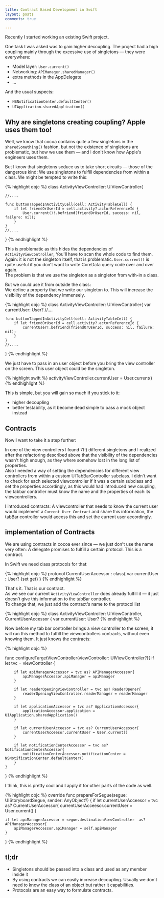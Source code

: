 ```yaml
---
title: Contract Based Development in Swift
layout: posts
comments: true

---
```


Recently I started working an existing Swift project.

One task I was asked was to gain higher decoupling. The project had a high
coupling mainly through the excessive use of singletons — they were everywhere:

* Model layer: `User.current()`
* Networking: `APIManager.sharedManager()`
* extra methods in the AppDelegate
* …
<!--break-->

And the usual suspects:

* `NSNotificationCenter.defaultCenter()`
* `UIApplication.sharedApplication()`

## Why are singletons creating coupling? Apple uses them too!

Well, we know that cocoa contains quite a few singletons in the
`sharedSomething()` fashion, but not the existence of singletons are
problematic, but how we use them — and I don't know how Apple's engineers
uses them.

But I know that singletons seduce us to take short circuits — those of the
dangerous kind: We use singletons to fulfill dependencies from within a
class. We might be tempted to write this:

{% highlight objc %}
class ActivityViewController: UIViewController{

    //....

    func buttonTappedInActivityCell(cell: ActivityTableCell) {
        if let friendOrUserId = cell.activity?.actorReferenceId {
            User.current()!.befriend(friendOrUserId, success: nil, failure: nil);
        }
    }
    //....

}
{% endhighlight %}

This is problematic as this hides the dependencies of `ActivityViewController`,
You'll have to scan the whole code to find them.  
Again: it is not the singleton itself, that is problematic. `User.current()` is
quite useful if you don't want to write CoreData query code over and over again.  
The problem is that we use the singleton as a singleton from with-in a class.

But we could use it from outside the class:  
We define a property that we write our singleton to. This will increase the
visibility of the dependency immensely.


{% highlight objc %}
class ActivityViewController: UIViewController{
    var currentUser: User?
    //....

    func buttonTappedInActivityCell(cell: ActivityTableCell) {
        if let friendOrUserId = cell.activity?.actorReferenceId {
            currentUser!.befriend(friendOrUserId, success: nil, failure: nil);
        }
    }
    //....

}
{% endhighlight %}

We just have to pass in an user object before you bring the view controller
on the screen. This user object could be the singleton.

{% highlight swift %}
activityViewController.currentUser = User.current()
{% endhighlight %}

This is simple, but you will gain so much if you stick to it:
* higher decoupling
* better testability, as it become dead simple to pass a mock object instead

## Contracts

Now I want to take it a step further:

In one of the view controllers I found 7(!) different singletons and I realized
after the refactoring described above that the visibility of the dependencies
wasn't high enough, as they where somehow lost in the long list of properties.  
Also I needed a way of setting the dependencies for different view controllers
from within a custom UITabBarController subclass. I didn't want to check for each
selected viewcontroller if it was a certain subclass and set the properties
accordingly, as this would had introduced new coupling, the tabbar controller
must know the name and the properties of each its viewcontrollers.

I introduced contracts: A viewcontroller that needs to know the current user
would implement a `Current User Contract` and share this information, the tabBar
controller would access this and set the current user accordingly.

## implementation of Contracts

We are using contracts in cocoa ever since — we just don't use the name very often:
A delegate promises to fulfill a certain protocol. This is a contract.

In Swift we need class protocols for that:

{% highlight objc %}
protocol CurrentUserAccessor : class{
    var currentUser : User? {set get}
}
{% endhighlight %}

That's it. That is our contract.  
As  we see our current `ActivityViewController` does already fulfill it — it
just doesn't give this information to the tabBar controller.  
To change that, we just add the contract's name to the protocol list

{% highlight objc %}
class ActivityViewController: UIViewController, CurrentUserAccessor {
  var currentUser: User?
{% endhighlight %}

Now before my tab bar controller brings a view controller to the screen, it will
run this method to fulfill the viewcontrollers contracts, without even knowing
them. It just knows the contracts:

{% highlight objc %}

func configureTargetViewController(viewController: UIViewController?){
    if let tvc = viewController {

        if let apiManagerAccessor = tvc as? APIManagerAccessor{
            apiManagerAccessor.apiManager = apiManager
        }

        if let readerOpeningViewController = tvc as? ReaderOpener{
            readerOpeningViewController.readerManager = readerManager
        }

        if let applicationAccessor = tvc as? ApplicationAccessor{
            applicationAccessor.application = UIApplication.sharedApplication()
        }

        if let currentUserAcceesor = tvc as? CurrentUserAccessor{
            currentUserAcceesor.currentUser = User.current()
        }

        if let notificationCenterAccessor = tvc as? NotificationCenterAccessor{
            notificationCenterAccessor.notificationCenter = NSNotificationCenter.defaultCenter()
        }
    }
}
{% endhighlight %}


I think, this is pretty cool and I apply it for other parts of the code as well.



{% highlight objc %}
override func prepareForSegue(segue: UIStoryboardSegue, sender: AnyObject?) {
    if let currentUserAcceesor = tvc as? CurrentUserAccessor{
        currentUserAcceesor.currentUser = User.current()
    }

    if let apiManagerAccessor = segue.destinationViewController  as? APIManagerAccessor{
        apiManagerAccessor.apiManager = self.apiManager
    }
}
{% endhighlight %}

## tl;dr

* Singletons should be passed into a class and used as any member inside it
* By using contracts we can easily increase decoupling. Usually we don't need to
know the class of an object but rather it capabilities.
* Protocols are an easy way to formulate contracts.
